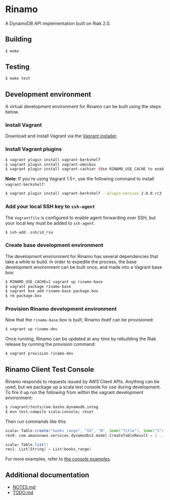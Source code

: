 # Rinamo

A DynamoDB API implementation built on Riak 2.0.

## Building

```bash
$ make
```

## Testing

```bash
$ make test
```

## Development environment

A virtual development environment for Rinamo can be built using the steps
below.

### Install Vagrant

Download and install Vagrant via the
[Vagrant installer](https://www.vagrantup.com/downloads/html).

### Install Vagrant plugins

``` bash
$ vagrant plugin install vagrant-berkshelf
$ vagrant plugin install vagrant-omnibus
$ vagrant plugin install vagrant-cachier (Use RINAMO_USE_CACHE to enable)
```

**Note**: If you're using Vagrant 1.5+, use the following command to install
`vagrant-berkshelf`:

```bash
$ vagrant plugin install vagrant-berkshelf --plugin-version 2.0.0.rc3
```

### Add your local SSH key to `ssh-agent`

The `Vagrantfile` is configured to enable agent forwarding over SSH, but your
local key must be added to `ssh-agent`:

```bash
$ ssh-add .ssh/id_rsa
```

### Create base development environment

The development environment for Rinamo has several dependencies that take a
while to build. In order to expedite the process, the base development
environment can be built once, and made into a Vagrant base box:

```bash
$ RINAMO_USE_CACHE=1 vagrant up rinamo-base
$ vagrant package rinamo-base
$ vagrant box add rinamo-base package.box
$ rm package.box
```

### Provision Rinamo development environment

Now that the `rinamo-base` box is built, Rinamo itself can be provisioned:

```bash
$ vagrant up rinamo-dev
```

Once running, Rinamo can be updated at any time by rebuilding the Riak
release by running the provision command:

```bash
$ vagrant provision rinamo-dev
```

## Rinamo Client Test Console

Rinamo responds to requests issued by AWS Client APIs.  Anything can be used, but we package up a scala test console for use during development.  To fire it up run the following from within the vagrant development environment:

```bash
$ /vagrant/tests/com.basho.dynamodb.integ
$ mvn test-compile scala:console; reset
```
Then run commands like this:

```scala
scala> Table.create("books_range", "Id", "N", Some("Title"), Some("S"))
res0: com.amazonaws.services.dynamodbv2.model.CreateTableResult = { ...

scala> Table.list()
res1: List[String] = List(books_range)
```

For more examples, refer to [the console examples](https://github.com/basho-labs/rinamo/tree/rs-indexing/tests/com.basho.dynamodb.integ/console).

## Additional documentation

- [NOTES.md](src/NOTES.md)
- [TODO.md](src/TODO.md)
